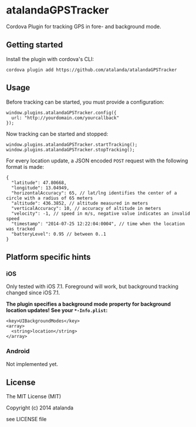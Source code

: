 atalandaGPSTracker
==================

Cordova Plugin for tracking GPS in fore- and background mode.

## Getting started ##
Install the plugin with cordova's CLI:

```
cordova plugin add https://github.com/atalanda/atalandaGPSTracker
```

## Usage ##

Before tracking can be started, you must provide a configuration:

```
window.plugins.atalandaGPSTracker.config({
  url: "http://yourdomain.com/yourcallback"
});
```

Now tracking can be started and stopped:

```
window.plugins.atalandaGPSTracker.startTracking();
window.plugins.atalandaGPSTracker.stopTracking();
```

For every location update, a JSON encoded `POST` request with the following format is made:
```
{
  "latitude": 47.80668,
  "longitude": 13.04949,
  "horizontalAccuracy": 65, // lat/lng identifies the center of a circle with a radius of 65 meters
  "altitude": 436.3852, // altitude measured in meters
  "verticalAccuracy": 10, // accuracy of altitude in meters
  "velocity": -1, // speed in m/s, negative value indicates an invalid speed
  "timestamp": "2014-07-25 12:22:04:0004", // time when the location was tracked
  "batteryLevel": 0.95 // between 0..1
}
```

## Platform specific hints ##

### iOS ###

Only tested with iOS 7.1. Foreground will work, but background tracking changed since iOS 7.1.

**The plugin specifies a background mode property for background location updates! See your `*-Info.plist`:**

```
<key>UIBackgroundModes</key>
<array>
  <string>location</string>
</array>
```

### Android ###

Not implemented yet.

## License ##
The MIT License (MIT)

Copyright (c) 2014 atalanda

see LICENSE file